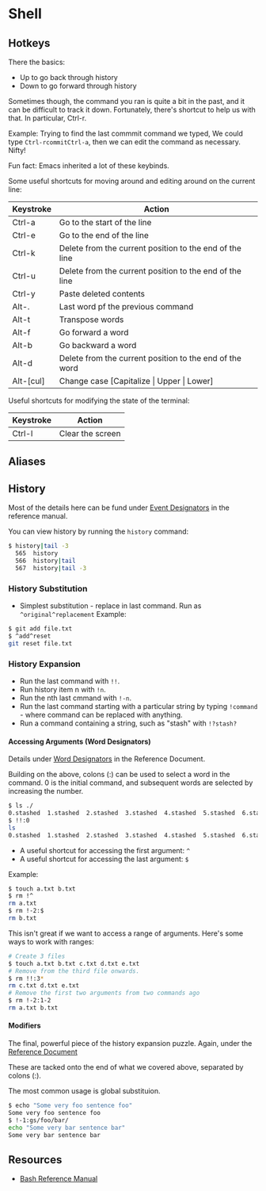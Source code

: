 # Shell

## Hotkeys

There the basics:

- Up to go back through history
- Down to go forward through history

Sometimes though, the command you ran is quite a bit in the past, and it can be difficult to track it down. Fortunately, there's  shortcut to help us with that. In particular, Ctrl-r.

Example: Trying to find the last commmit command we typed, We could type ``Ctrl-rcommitCtrl-a``, then we can edit the command as necessary. Nifty!

Fun fact: Emacs inherited a lot of these keybinds.

Some useful shortcuts for moving around and editing around on the current line:

| Keystroke        | Action                                                 |
|------------------|--------------------------------------------------------|
| Ctrl-a           | Go to the start of the line                            |
| Ctrl-e           | Go to the end of the line                              |
| Ctrl-k           | Delete from the current position to the end of the line|
| Ctrl-u           | Delete from the current position to the end of the line|
| Ctrl-y           | Paste deleted contents                                 |
| Alt-.            | Last word pf the previous command                      |
| Alt-t            | Transpose words                                        |
| Alt-f            | Go forward a word                                      |
| Alt-b            | Go backward a word                                     |
| Alt-d            | Delete from the current position to the end of the word|
| Alt-[cul]        | Change case [Capitalize &#124; Upper &#124; Lower]     |

Useful shortcuts for modifying the state of the terminal:

| Keystroke| Action         |
|----------|----------------|
| Ctrl-l   |Clear the screen|


## Aliases

## History

Most of the details here can be fund under [Event Designators](http://www.gnu.org/software/bash/manual/bashref.html#Event-Designators) in the reference manual.

You can view history by running the ``history`` command:

```bash
$ history|tail -3
  565  history
  566  history|tail
  567  history|tail -3
```

### History Substitution

- Simplest substitution - replace in last command. Run as  ``^original^replacement`` Example:
```bash
$ git add file.txt
$ ^add^reset
git reset file.txt
```

### History Expansion

- Run the last command with ``!!``.
- Run history item n with ``!n``.
- Run the nth last cmmand with ``!-n``.
- Run the last command starting with a particular string by typing ``!command`` - where command can be replaced with anything.
- Run a command containing a string, such as "stash" with ``!?stash?``


#### Accessing Arguments (Word Designators)

Details under [Word Designators](http://www.gnu.org/software/bash/manual/bashref.html#Word-Designators) in the Reference Document.

Building on the above, colons (:) can be used to select a word in the command. 0 is the initial command, and subsequent words are selected by increasing the number.

```bash
$ ls ./
0.stashed  1.stashed  2.stashed  3.stashed  4.stashed  5.stashed  6.stashed  7.stashed  README.txt  test
$ !!:0
ls
0.stashed  1.stashed  2.stashed  3.stashed  4.stashed  5.stashed  6.stashed  7.stashed  README.txt  test
```

- A useful shortcut for accessing the first argument: ``^``
- A useful shortcut for accessing the last argument: ``$``

Example:

```bash
$ touch a.txt b.txt
$ rm !^
rm a.txt
$ rm !-2:$
rm b.txt
```

This isn't great if we want to access a range of arguments. Here's some ways to work with ranges:

```bash
# Create 3 files
$ touch a.txt b.txt c.txt d.txt e.txt
# Remove from the third file onwards.
$ rm !!:3*
rm c.txt d.txt e.txt
# Remove the first two arguments from two commands ago
$ rm !-2:1-2
rm a.txt b.txt
```

#### Modifiers

The final, powerful piece of the history expansion puzzle. Again, under the [Reference Document](http://www.gnu.org/software/bash/manual/bashref.html#Modifiers)

These are tacked onto the end of what we covered above, separated by colons (:).

The most common usage is global substituion.

```bash
$ echo "Some very foo sentence foo"
Some very foo sentence foo
$ !-1:gs/foo/bar/
echo "Some very bar sentence bar"
Some very bar sentence bar
```

## Resources

- [Bash Reference Manual](http://www.gnu.org/software/bash/manual/bashref.html)
